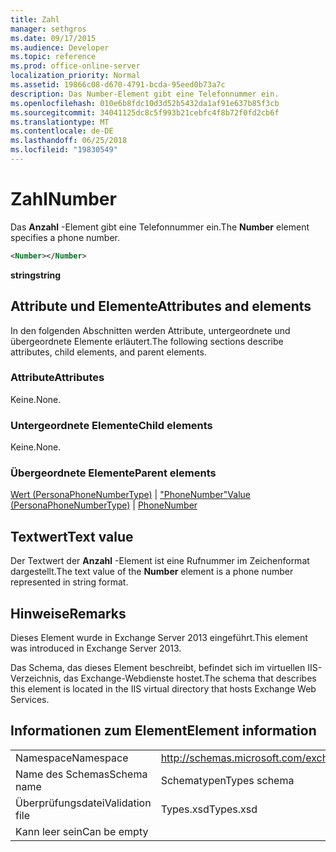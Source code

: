 ```yaml
---
title: Zahl
manager: sethgros
ms.date: 09/17/2015
ms.audience: Developer
ms.topic: reference
ms.prod: office-online-server
localization_priority: Normal
ms.assetid: 19866c08-d670-4791-bcda-95eed0b73a7c
description: Das Number-Element gibt eine Telefonnummer ein.
ms.openlocfilehash: 010e6b8fdc10d3d52b5432da1af91e637b85f3cb
ms.sourcegitcommit: 34041125dc8c5f993b21cebfc4f8b72f0fd2cb6f
ms.translationtype: MT
ms.contentlocale: de-DE
ms.lasthandoff: 06/25/2018
ms.locfileid: "19830549"
---
```

# <a name="number"></a><span data-ttu-id="923fc-103">Zahl</span><span class="sxs-lookup"><span data-stu-id="923fc-103">Number</span></span>

<span data-ttu-id="923fc-104">Das **Anzahl** -Element gibt eine Telefonnummer ein.</span><span class="sxs-lookup"><span data-stu-id="923fc-104">The **Number** element specifies a phone number.</span></span> 
  
```XML
<Number></Number>
```

 <span data-ttu-id="923fc-105">**string**</span><span class="sxs-lookup"><span data-stu-id="923fc-105">**string**</span></span>
## <a name="attributes-and-elements"></a><span data-ttu-id="923fc-106">Attribute und Elemente</span><span class="sxs-lookup"><span data-stu-id="923fc-106">Attributes and elements</span></span>

<span data-ttu-id="923fc-107">In den folgenden Abschnitten werden Attribute, untergeordnete und übergeordnete Elemente erläutert.</span><span class="sxs-lookup"><span data-stu-id="923fc-107">The following sections describe attributes, child elements, and parent elements.</span></span>
  
### <a name="attributes"></a><span data-ttu-id="923fc-108">Attribute</span><span class="sxs-lookup"><span data-stu-id="923fc-108">Attributes</span></span>

<span data-ttu-id="923fc-109">Keine.</span><span class="sxs-lookup"><span data-stu-id="923fc-109">None.</span></span>
  
### <a name="child-elements"></a><span data-ttu-id="923fc-110">Untergeordnete Elemente</span><span class="sxs-lookup"><span data-stu-id="923fc-110">Child elements</span></span>

<span data-ttu-id="923fc-111">Keine.</span><span class="sxs-lookup"><span data-stu-id="923fc-111">None.</span></span>
  
### <a name="parent-elements"></a><span data-ttu-id="923fc-112">Übergeordnete Elemente</span><span class="sxs-lookup"><span data-stu-id="923fc-112">Parent elements</span></span>

<span data-ttu-id="923fc-113">[Wert (PersonaPhoneNumberType)](value-personaphonenumbertype.md) | ["PhoneNumber"](phonenumber.md)</span><span class="sxs-lookup"><span data-stu-id="923fc-113">[Value (PersonaPhoneNumberType)](value-personaphonenumbertype.md) | [PhoneNumber](phonenumber.md)</span></span>
  
## <a name="text-value"></a><span data-ttu-id="923fc-114">Textwert</span><span class="sxs-lookup"><span data-stu-id="923fc-114">Text value</span></span>

<span data-ttu-id="923fc-115">Der Textwert der **Anzahl** -Element ist eine Rufnummer im Zeichenformat dargestellt.</span><span class="sxs-lookup"><span data-stu-id="923fc-115">The text value of the **Number** element is a phone number represented in string format.</span></span> 
  
## <a name="remarks"></a><span data-ttu-id="923fc-116">Hinweise</span><span class="sxs-lookup"><span data-stu-id="923fc-116">Remarks</span></span>

<span data-ttu-id="923fc-117">Dieses Element wurde in Exchange Server 2013 eingeführt.</span><span class="sxs-lookup"><span data-stu-id="923fc-117">This element was introduced in Exchange Server 2013.</span></span>
  
<span data-ttu-id="923fc-118">Das Schema, das dieses Element beschreibt, befindet sich im virtuellen IIS-Verzeichnis, das Exchange-Webdienste hostet.</span><span class="sxs-lookup"><span data-stu-id="923fc-118">The schema that describes this element is located in the IIS virtual directory that hosts Exchange Web Services.</span></span>
  
## <a name="element-information"></a><span data-ttu-id="923fc-119">Informationen zum Element</span><span class="sxs-lookup"><span data-stu-id="923fc-119">Element information</span></span>

|||
|:-----|:-----|
|<span data-ttu-id="923fc-120">Namespace</span><span class="sxs-lookup"><span data-stu-id="923fc-120">Namespace</span></span>  <br/> |http://schemas.microsoft.com/exchange/services/2006/types  <br/> |
|<span data-ttu-id="923fc-121">Name des Schemas</span><span class="sxs-lookup"><span data-stu-id="923fc-121">Schema name</span></span>  <br/> |<span data-ttu-id="923fc-122">Schematypen</span><span class="sxs-lookup"><span data-stu-id="923fc-122">Types schema</span></span>  <br/> |
|<span data-ttu-id="923fc-123">Überprüfungsdatei</span><span class="sxs-lookup"><span data-stu-id="923fc-123">Validation file</span></span>  <br/> |<span data-ttu-id="923fc-124">Types.xsd</span><span class="sxs-lookup"><span data-stu-id="923fc-124">Types.xsd</span></span>  <br/> |
|<span data-ttu-id="923fc-125">Kann leer sein</span><span class="sxs-lookup"><span data-stu-id="923fc-125">Can be empty</span></span>  <br/> ||
   

